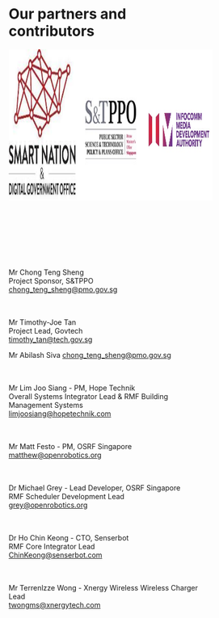 # Our partners and contributors

<!DOCTYPE html>
<html>
<head>
<style>
* {
  box-sizing: border-box;
}
.row{
    overflow: scroll;
    white-space:nowrap;
    display: flex;
    justify-content:center;
}

.column{
  float: left;
  width: 33.33%;
  padding: 5px;
}

</style>
</head>
<body>

<!--- ![SNDGG](../images/smart-nation-logo.png)-->
<!--- <img src="../images/smart-nation-logo.png" width="200"/>-->


<!--- ![GovTech Logo](../images/snt.jpeg)-->

<!--- ![IMDA Logo](../images/imda_logo.jpg)-->

<div class="row">
  <div class="column">
    <img src="../images/SNDGO.jpg" alt="Smart Nation Singapore" height="300" width="400" class="column">
  </div>
  <div class="column">
    <img src="../images/snt.jpeg" alt="GovTech" height="300" width="400" class="column">
  </div>
  <div class="column">
    <img src="../images/imda_logo.jpg" alt="IMDA" height="300" width="400" class="column">
  </div>
</div>

<br> <br> <br> <br> <br> <br>

Mr Chong Teng Sheng  
Project Sponsor, S&TPPO  
<chong_teng_sheng@pmo.gov.sg> 

<br> <br>
Mr Timothy-Joe Tan       
Project Lead, Govtech  
<timothy_tan@tech.gov.sg> 

Mr Abilash Siva
<chong_teng_sheng@pmo.gov.sg> 

<br> <br>
Mr Lim Joo Siang - PM, Hope Technik   
Overall Systems Integrator Lead & RMF Building Management Systems  
<limjoosiang@hopetechnik.com>  

<br> <br> 
Mr Matt Festo - PM, OSRF Singapore   
<matthew@openrobotics.org>  

<br> <br>
Dr Michael Grey - Lead Developer, OSRF Singapore    
RMF Scheduler Development Lead    
<grey@openrobotics.org>     

<br> <br> 
Dr Ho Chin Keong - CTO, Senserbot  
RMF Core Integrator Lead  
<ChinKeong@senserbot.com>  

<br> <br>
Mr Terrenlzze Wong - Xnergy Wireless
Wireless Charger Lead    
<twongms@xnergytech.com>    

</body>
</html>			
